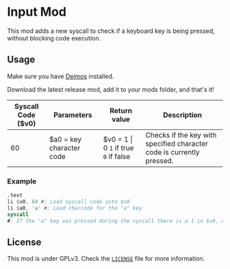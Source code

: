# Input Mod

This mod adds a new syscall to check if a keyboard key is being pressed, without blocking code execution.

## Usage

Make sure you have [Deimos](https://github.com/illogicWorks/deimos) installed.

Download the latest release mod, add it to your mods folder, and that's it!

| Syscall Code ($v0) | Parameters               | Return value                          | Description                                                           |
|--------------------|--------------------------|---------------------------------------|-----------------------------------------------------------------------|
|         60         | $a0 = key character code | $v0 = 1 \| 0 `1` if true `0` if false | Checks if the key with specified character code is currently pressed. |

### Example
```asm
.text
li $v0, 60 #; Load syscall code into $v0
li $a0, 'a' #; Load charcode for the "a" key
syscall
#; If the "a" key was pressed during the syscall there is a 1 in $v0, else there is a 0.
```

## License

This mod is under GPLv3. Check the [`LICENSE`](LICENSE) file for more information.
